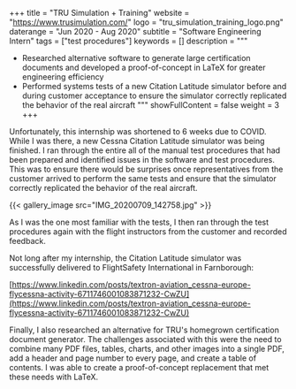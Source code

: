 +++
title = "TRU Simulation + Training"
website = "https://www.trusimulation.com/"
logo = "tru_simulation_training_logo.png"
daterange = "Jun 2020 - Aug 2020"
subtitle = "Software Engineering Intern"
tags = ["test procedures"]
keywords = []
description = """
- Researched alternative software to generate large certification documents and developed a proof-of-concept in LaTeX for greater engineering efficiency
- Performed systems tests of a new Citation Latitude simulator before and during customer acceptance to ensure the simulator correctly replicated the behavior of the real aircraft
"""
showFullContent = false
weight = 3
+++

Unfortunately, this internship was shortened to 6 weeks due to COVID. While I was
there, a new Cessna Citation Latitude simulator was being finished.
I ran through the entire all of the manual test procedures that had been prepared
and identified issues in the software and test procedures. This was to ensure there
would be surprises once representatives from the customer arrived to perform the same
tests and ensure that the simulator correctly replicated the behavior of the real
aircraft.

{{< gallery_image src="IMG_20200709_142758.jpg" >}}

As I was the one most familiar with the tests, I then ran through the test procedures
again with the flight instructors from the customer and recorded feedback.

Not long after my internship, the Citation Latitude simulator was successfully
delivered to FlightSafety International in Farnborough:

[https://www.linkedin.com/posts/textron-aviation_cessna-europe-flycessna-activity-6711746001083871232-CwZU](https://www.linkedin.com/posts/textron-aviation_cessna-europe-flycessna-activity-6711746001083871232-CwZU)

Finally, I also researched an alternative
for TRU's homegrown certification document generator. The challenges associated with
this were the need to combine many PDF files, tables, charts, and other images
into a single PDF, add a header and page number to every page, and create
a table of contents. I was able to create a proof-of-concept replacement that
met these needs with LaTeX.
